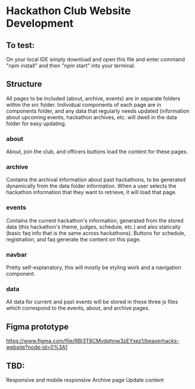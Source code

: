 # Hackathon Club Website Development

## To test: 

On your local IDE simply download and open this file and enter command "npm install" and then "npm start" into your terminal. 

## Structure

All pages to be included (about, archive, events) are in separate folders within the src folder. Individual components of each page are in components folder, and any data that regularly needs updated (information about upcoming events, hackathon archives, etc. will dwell in the data folder for easy updating. 

### about

About, join the club, and officers buttons load the content for these pages. 

### archive

Contains the archival information about past hackathons, to be generated dynamically from the data folder information. When a user selects the hackathon information that they want to retrieve, it will load that page. 

### events

Contains the current hackathon's information, generated from the stored data (this hackathon's theme, judges, schedule, etc.) and also statically (basic faq info that is the same across hackathons). Buttons for schedule, registration, and faq generate the content on this page.

### navbar

Pretty self-explanatory, this will mostly be styling work and a navigation component.

### data 

All data for current and past events will be stored in these three js files which correspond to the events, about, and archive pages. 

## Figma prototype

https://www.figma.com/file/RBj3T8CMvdqhnw3zEYxez1/beaverhacks-website?node-id=0%3A1


## TBD:

Responsive and mobile responsive
Archive page
Update content
